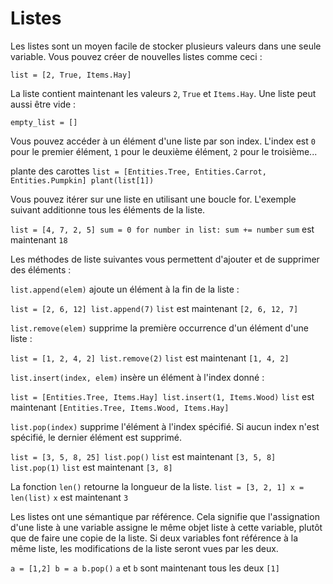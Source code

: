 # Listes
Les listes sont un moyen facile de stocker plusieurs valeurs dans une seule variable.
Vous pouvez créer de nouvelles listes comme ceci :

`list = [2, True, Items.Hay]`

La liste contient maintenant les valeurs `2`, `True` et `Items.Hay`.
Une liste peut aussi être vide :

`empty_list = []`

Vous pouvez accéder à un élément d'une liste par son index. L'index est `0` pour le premier élément, `1` pour le deuxième élément, `2` pour le troisième...

plante des carottes
`list = [Entities.Tree, Entities.Carrot, Entities.Pumpkin]
plant(list[1])`

Vous pouvez itérer sur une liste en utilisant une boucle for. L'exemple suivant additionne tous les éléments de la liste.

`list = [4, 7, 2, 5]
sum = 0
for number in list:
	sum += number`
`sum` est maintenant `18`

Les méthodes de liste suivantes vous permettent d'ajouter et de supprimer des éléments :

`list.append(elem)` ajoute un élément à la fin de la liste :

`list = [2, 6, 12]
list.append(7)`
`list` est maintenant `[2, 6, 12, 7]`

`list.remove(elem)` supprime la première occurrence d'un élément d'une liste :

`list = [1, 2, 4, 2]
list.remove(2)`
`list` est maintenant `[1, 4, 2]`

`list.insert(index, elem)` insère un élément à l'index donné :

`list = [Entities.Tree, Items.Hay]
list.insert(1, Items.Wood)`
`list` est maintenant `[Entities.Tree, Items.Wood, Items.Hay]`

`list.pop(index)` supprime l'élément à l'index spécifié.
Si aucun index n'est spécifié, le dernier élément est supprimé.

`list = [3, 5, 8, 25]
list.pop()`
`list` est maintenant `[3, 5, 8]`
`list.pop(1)`
`list` est maintenant `[3, 8]`

La fonction `len()` retourne la longueur de la liste.
`list = [3, 2, 1]
x = len(list)`
`x` est maintenant `3`

Les listes ont une sémantique par référence. Cela signifie que l'assignation d'une liste à une variable assigne le même objet liste à cette variable, plutôt que de faire une copie de la liste.
Si deux variables font référence à la même liste, les modifications de la liste seront vues par les deux.

`a = [1,2]
b = a
b.pop()`
`a` et `b` sont maintenant tous les deux `[1]`